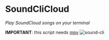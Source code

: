 # SoundCliCloud

*Play SoundCloud songs on your terminal*

**IMPORTANT**: this script needs [mpv](https://mpv.io/)
![sound-cli](https://user-images.githubusercontent.com/72035730/187953321-f68b635a-f6be-41e1-a5b6-47b0e869e6c9.png)
